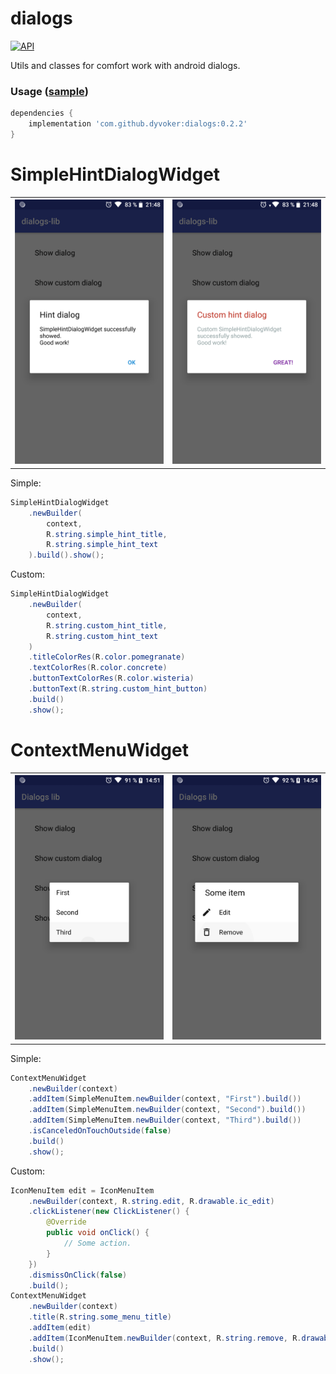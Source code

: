 # dialogs
[![API](https://img.shields.io/badge/API-14%2B-brightgreen.svg?style=flat)](https://android-arsenal.com/api?level=14)

Utils and classes for comfort work with android dialogs.

### Usage ([sample](https://github.com/dyvoker/dialogs/tree/master/sample))
```gradle
dependencies {
    implementation 'com.github.dyvoker:dialogs:0.2.2'
}
```

# SimpleHintDialogWidget
<table style="width:100%">
  <tr>
    <th>
      <img src="https://raw.githubusercontent.com/dyvoker/dialogs/master/screen_simple.png" width="300">
    </th>
    <th>
      <img src="https://raw.githubusercontent.com/dyvoker/dialogs/master/screen_custom.png" width="300">
    </th>
  </tr>
</table>

Simple:
```java
SimpleHintDialogWidget
    .newBuilder(
        context,
        R.string.simple_hint_title,
        R.string.simple_hint_text
    ).build().show();
```

Custom:
```java
SimpleHintDialogWidget
    .newBuilder(
        context,
        R.string.custom_hint_title,
        R.string.custom_hint_text
    )
    .titleColorRes(R.color.pomegranate)
    .textColorRes(R.color.concrete)
    .buttonTextColorRes(R.color.wisteria)
    .buttonText(R.string.custom_hint_button)
    .build()
    .show();
```

# ContextMenuWidget
<table style="width:100%">
  <tr>
    <th>
      <img src="https://raw.githubusercontent.com/dyvoker/dialogs/master/screen_simple_menu.png" width="300">
    </th>
    <th>
      <img src="https://raw.githubusercontent.com/dyvoker/dialogs/master/screen_custom_menu.png" width="300">
    </th>
  </tr>
</table>

Simple:
```java
ContextMenuWidget
    .newBuilder(context)
    .addItem(SimpleMenuItem.newBuilder(context, "First").build())
    .addItem(SimpleMenuItem.newBuilder(context, "Second").build())
    .addItem(SimpleMenuItem.newBuilder(context, "Third").build())
    .isCanceledOnTouchOutside(false)
    .build()
    .show();
```

Custom:
```java
IconMenuItem edit = IconMenuItem
    .newBuilder(context, R.string.edit, R.drawable.ic_edit)
    .clickListener(new ClickListener() {
        @Override
        public void onClick() {
            // Some action.
        }
    })
    .dismissOnClick(false)
    .build();
ContextMenuWidget
    .newBuilder(context)
    .title(R.string.some_menu_title)
    .addItem(edit)
    .addItem(IconMenuItem.newBuilder(context, R.string.remove, R.drawable.ic_remove).build())
    .build()
    .show();
```
